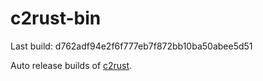 # c2rust-bin

Last build: d762adf94e2f6f777eb7f872bb10ba50abee5d51

Auto release builds of [c2rust](https://github.com/immunant/c2rust).
